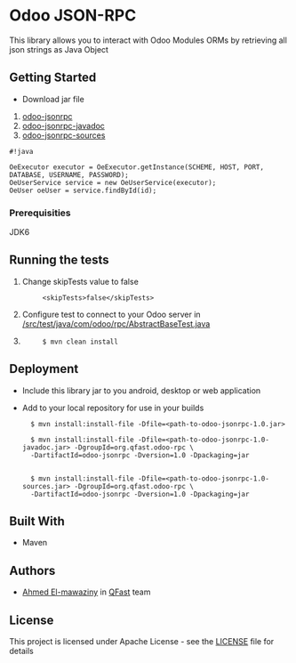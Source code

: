 #  Odoo JSON-RPC

This library allows you to interact with Odoo Modules ORMs by retrieving all json strings as Java Object

## Getting Started

* Download jar file

1. [odoo-jsonrpc](https://bitbucket.org/qfast/odoo-jsonrpc/downloads/odoo-jsonrpc-1.0.jar)
2. [odoo-jsonrpc-javadoc](https://bitbucket.org/qfast/odoo-jsonrpc/downloads/odoo-jsonrpc-1.0-javadoc.jar)
3. [odoo-jsonrpc-sources](https://bitbucket.org/qfast/odoo-jsonrpc/downloads/odoo-jsonrpc-1.0-sources.jar)


```
#!java

OeExecutor executor = OeExecutor.getInstance(SCHEME, HOST, PORT, DATABASE, USERNAME, PASSWORD);
OeUserService service = new OeUserService(executor);
OeUser oeUser = service.findById(id);
```

### Prerequisities

JDK6

## Running the tests

1. Change skipTests value to false

            <skipTests>false</skipTests>

2. Configure test to connect to your Odoo server in [/src/test/java/com/odoo/rpc/AbstractBaseTest.java](/src/test/java/com/odoo/rpc/AbstractBaseTest.java)

3. 
            $ mvn clean install

## Deployment

* Include this library jar to you android, desktop or web application

* Add to your local repository for use in your builds

        $ mvn install:install-file -Dfile=<path-to-odoo-jsonrpc-1.0.jar>
        
        $ mvn install:install-file -Dfile=<path-to-odoo-jsonrpc-1.0-javadoc.jar> -DgroupId=org.qfast.odoo-rpc \
        -DartifactId=odoo-jsonrpc -Dversion=1.0 -Dpackaging=jar
        
    
        $ mvn install:install-file -Dfile=<path-to-odoo-jsonrpc-1.0-sources.jar> -DgroupId=org.qfast.odoo-rpc \
        -DartifactId=odoo-jsonrpc -Dversion=1.0 -Dpackaging=jar

## Built With

* Maven

## Authors

* [Ahmed El-mawaziny](https://bitbucket.org/amawaziny/) in [QFast](https://bitbucket.org/qfast/) team

## License

This project is licensed under Apache License - see the [LICENSE](LICENSE.md) file for details
